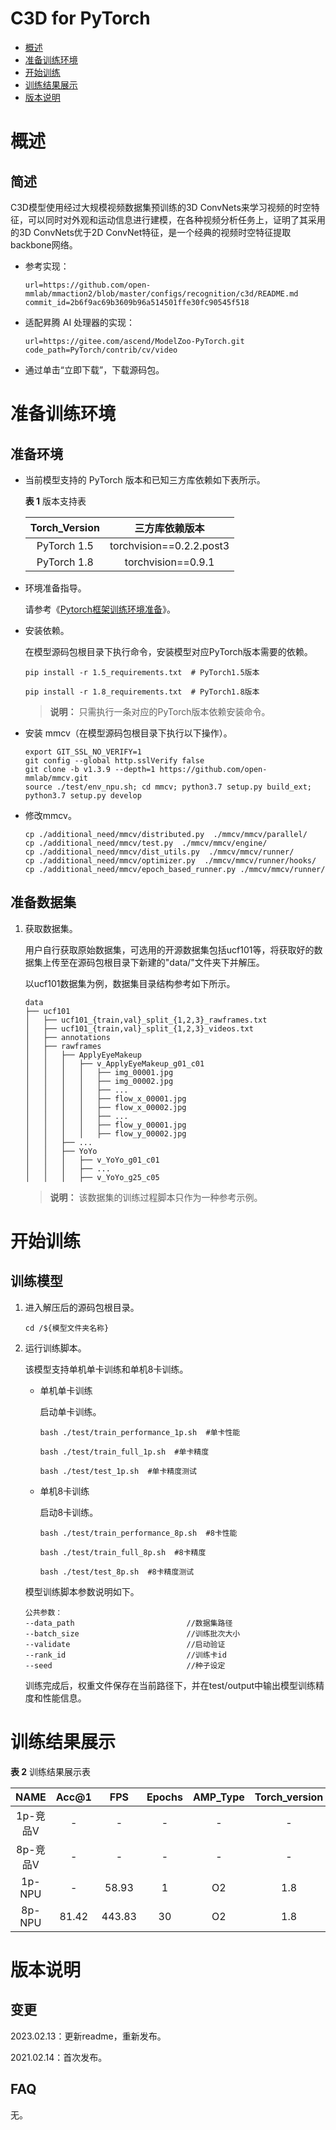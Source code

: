 #  C3D for PyTorch

-   [概述](#概述)
-   [准备训练环境](#准备训练环境)
-   [开始训练](#开始训练)
-   [训练结果展示](#训练结果展示)
-   [版本说明](#版本说明)

# 概述

## 简述

C3D模型使用经过大规模视频数据集预训练的3D ConvNets来学习视频的时空特征，可以同时对外观和运动信息进行建模，在各种视频分析任务上，证明了其采用的3D ConvNets优于2D ConvNet特征，是一个经典的视频时空特征提取backbone网络。

- 参考实现：

  ```
  url=https://github.com/open-mmlab/mmaction2/blob/master/configs/recognition/c3d/README.md
  commit_id=2b6f9ac69b3609b96a514501ffe30fc90545f518
  ```
  
- 适配昇腾 AI 处理器的实现：

  ```
  url=https://gitee.com/ascend/ModelZoo-PyTorch.git
  code_path=PyTorch/contrib/cv/video
  ```
  
- 通过单击“立即下载”，下载源码包。

# 准备训练环境

## 准备环境

- 当前模型支持的 PyTorch 版本和已知三方库依赖如下表所示。

  **表 1**  版本支持表

  | Torch_Version      | 三方库依赖版本                                 |
  | :--------: | :----------------------------------------------------------: |
  | PyTorch 1.5 | torchvision==0.2.2.post3 |
  | PyTorch 1.8 | torchvision==0.9.1 |
  
- 环境准备指导。

  请参考《[Pytorch框架训练环境准备](https://www.hiascend.com/document/detail/zh/ModelZoo/pytorchframework/ptes)》。
  
- 安装依赖。

  在模型源码包根目录下执行命令，安装模型对应PyTorch版本需要的依赖。
  ```
  pip install -r 1.5_requirements.txt  # PyTorch1.5版本
  
  pip install -r 1.8_requirements.txt  # PyTorch1.8版本
  ```
  > **说明：** 
  >只需执行一条对应的PyTorch版本依赖安装命令。

- 安装 mmcv（在模型源码包根目录下执行以下操作）。
  ```
  export GIT_SSL_NO_VERIFY=1
  git config --global http.sslVerify false
  git clone -b v1.3.9 --depth=1 https://github.com/open-mmlab/mmcv.git
  source ./test/env_npu.sh; cd mmcv; python3.7 setup.py build_ext; python3.7 setup.py develop
  ```
- 修改mmcv。

  ```
  cp ./additional_need/mmcv/distributed.py  ./mmcv/mmcv/parallel/
  cp ./additional_need/mmcv/test.py  ./mmcv/mmcv/engine/
  cp ./additional_need/mmcv/dist_utils.py  ./mmcv/mmcv/runner/
  cp ./additional_need/mmcv/optimizer.py  ./mmcv/mmcv/runner/hooks/
  cp ./additional_need/mmcv/epoch_based_runner.py ./mmcv/mmcv/runner/
  ```


## 准备数据集

1. 获取数据集。

   用户自行获取原始数据集，可选用的开源数据集包括ucf101等，将获取好的数据集上传至在源码包根目录下新建的"data/"文件夹下并解压。

   以ucf101数据集为例，数据集目录结构参考如下所示。
    ```
    data
    ├── ucf101
    │   ├── ucf101_{train,val}_split_{1,2,3}_rawframes.txt
    │   ├── ucf101_{train,val}_split_{1,2,3}_videos.txt
    │   ├── annotations
    │   ├── rawframes
    │   │   ├── ApplyEyeMakeup
    │   │   │   ├── v_ApplyEyeMakeup_g01_c01
    │   │   │   │   ├── img_00001.jpg
    │   │   │   │   ├── img_00002.jpg
    │   │   │   │   ├── ...
    │   │   │   │   ├── flow_x_00001.jpg
    │   │   │   │   ├── flow_x_00002.jpg
    │   │   │   │   ├── ...
    │   │   │   │   ├── flow_y_00001.jpg
    │   │   │   │   ├── flow_y_00002.jpg
    │   │   ├── ...
    │   │   ├── YoYo
    │   │   │   ├── v_YoYo_g01_c01
    │   │   │   ├── ...
    │   │   │   ├── v_YoYo_g25_c05
    ```
   > **说明：** 
   > 该数据集的训练过程脚本只作为一种参考示例。

# 开始训练

## 训练模型
1. 进入解压后的源码包根目录。

    ```
    cd /${模型文件夹名称} 
    ```

2. 运行训练脚本。

   该模型支持单机单卡训练和单机8卡训练。

   - 单机单卡训练

     启动单卡训练。

     ```
     bash ./test/train_performance_1p.sh  #单卡性能
     
     bash ./test/train_full_1p.sh  #单卡精度
     
     bash ./test/test_1p.sh  #单卡精度测试
     ```
   
   - 单机8卡训练
   
     启动8卡训练。
   
     ```
     bash ./test/train_performance_8p.sh  #8卡性能
     
     bash ./test/train_full_8p.sh  #8卡精度
     
     bash ./test/test_8p.sh  #8卡精度测试
     ```

   模型训练脚本参数说明如下。

   ```
   公共参数：
   --data_path                         //数据集路径
   --batch_size                        //训练批次大小
   --validate                          //启动验证
   --rank_id                           //训练卡id
   --seed                              //种子设定
   ```

   训练完成后，权重文件保存在当前路径下，并在test/output中输出模型训练精度和性能信息。


# 训练结果展示

**表 2**  训练结果展示表

|   NAME   | Acc@1 |  FPS   | Epochs | AMP_Type | Torch_version |
| :------: | :---: | :----: | :----: | :------: | :-----------: |
| 1p-竞品V |   -   |   -    |   -    |    -     |       -       |
| 8p-竞品V |   -   |   -    |   -    |    -     |       -       |
|  1p-NPU  |   -   | 58.93  |   1    |    O2    |      1.8      |
|  8p-NPU  | 81.42 | 443.83 |   30   |    O2    |      1.8      |


# 版本说明

## 变更

2023.02.13：更新readme，重新发布。

2021.02.14：首次发布。

## FAQ

无。
